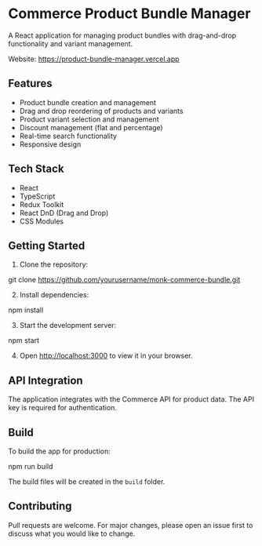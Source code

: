 # Commerce Product Bundle Manager

A React application for managing product bundles with drag-and-drop functionality and variant management.

Website: https://product-bundle-manager.vercel.app

## Features

- Product bundle creation and management
- Drag and drop reordering of products and variants
- Product variant selection and management
- Discount management (flat and percentage)
- Real-time search functionality
- Responsive design

## Tech Stack

- React
- TypeScript
- Redux Toolkit
- React DnD (Drag and Drop)
- CSS Modules

## Getting Started

1. Clone the repository:

git clone https://github.com/yourusername/monk-commerce-bundle.git

2. Install dependencies:

npm install

3. Start the development server:

npm start


4. Open [http://localhost:3000](http://localhost:3000) to view it in your browser.

## API Integration

The application integrates with the Commerce API for product data. The API key is required for authentication.

## Build

To build the app for production:

npm run build


The build files will be created in the `build` folder.

## Contributing

Pull requests are welcome. For major changes, please open an issue first to discuss what you would like to change.

